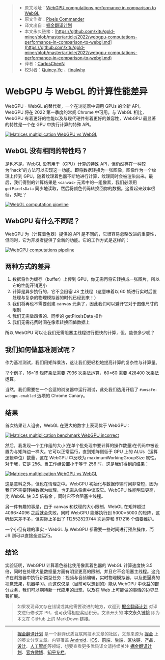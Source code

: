 > * 原文地址：[WebGPU computations performance in comparison to WebGL](https://pixelscommander.com/javascript/webgpu-computations-performance-in-comparison-to-webgl/)
> * 原文作者：[Pixels Commander](http://pixelscommander.com)
> * 译文出自：[掘金翻译计划](https://github.com/xitu/gold-miner)
> * 本文永久链接：[https://github.com/xitu/gold-miner/blob/master/article/2022/webgpu-computations-performance-in-comparison-to-webgl.md](https://github.com/xitu/gold-miner/blob/master/article/2022/webgpu-computations-performance-in-comparison-to-webgl.md)
> * 译者：[CarlosChenN](https://github.com/CarlosChenN)
> * 校对者：[Quincy-Ye](https://github.com/Quincy-Ye) 、[finalwhy](https://github.com/finalwhy)

# WebGPU 与 WebGL 的计算性能差异

WebGPU - WebGL 的替代者，一个在浏览器中调用 GPUs 的全新 API。WebGPU 将在 2022 第一季度的常规 Chrome 中可用。与 WebGL 相比，WebGPU 有着更好的性能以及与现代硬件有着更好的兼容性，WebGPU 最显著的特性是一个在 GPU 中执行计算的特殊 API。

[![Matrices multiplication WebGPU vs WebGL](http://pixelscommander.com/wp-content/uploads/2021/10/Matrices-multiplication-benchmark-1.png)](http://pixelscommander.com/wp-content/uploads/2021/10/Matrices-multiplication-benchmark-1.png)

## WebGL 没有相同的特性吗？

是也不是。WebGL 没有用于（GPU）计算的特殊 API，但仍然存在一种较为“hack”的方法可以实现这一功能。即将数据转换为一张图像，图像作为一个纹理上传到 GPU，随着纹理着色器不断地进行计算，纹理同时会被渲染出来。最后，我们得到的计算结果是 `<canvas>` 元素中的一组像素，我们必须用 `getPixelsData` 同步地读取，然后将颜色代码转换回你的数据。这看起来效率很低，对吧？

[![WebGL computation pipeline](http://pixelscommander.com/wp-content/uploads/2021/11/computation_schemas-3.png)](http://pixelscommander.com/wp-content/uploads/2021/11/computation_schemas-3.png)

## WebGPU 有什么不同呢？

WebGPU 为（计算着色器）提供的 API 是不同的，它很容易忽略改进的重要性，但同时，它为开发者提供了全新的功能。它的工作方式是这样的：

[![WebGPU computations pipeline](http://pixelscommander.com/wp-content/uploads/2021/11/computation_schemas-4.png)](http://pixelscommander.com/wp-content/uploads/2021/11/computation_schemas-4.png)

## 两种方式的差异

1. 数据将作为缓存（buffer）上传到 GPU，你无需再将它转换成一张图片，所以它的性能开销更小
2. 计算是异步执行的，它不会阻塞 JS 主线程（这意味着以 60 帧进行实时后置处理与复杂的物理模拟器的时代已经到来！）
3. 我们将再也不需要创建 canvas 元素了，因此我们可以避开它对于图像尺寸的限制
4. 我们无需做昂贵的、同步的 getPixelsData 操作
5. 我们无需花费时间在像素转换回值数据上

所以 WebGPU 可以让我们无需阻塞主线程进行更快的计算，但，能快多少呢？

## 我们如何做基准测试呢？

作为基准测试，我们用矩阵乘法，这让我们更轻松地提高计算的复杂性与计算量。

举个例子，16×16 矩阵乘法需要 7936 次乘法运算，60×60 需要 428400 次乘法运算。

当然，我们需要在一个合适的浏览器中运行测试，此处我们选用开启了 `#unsafe-webgpu-enabled` 选项的 Chrome Canary。

## 结果

首次结果让人诅丧，WebGL 在更大的数字上表现优于 WebGPU：

[![Matrices multiplication benchmark WebGPU incorrect](http://pixelscommander.com/wp-content/uploads/2021/10/Matrices-multiplication-benchmark-2.png)](http://pixelscommander.com/wp-content/uploads/2021/10/Matrices-multiplication-benchmark-2.png)

然后，我发现一个工作组的大小(在单个批处理中要计算的操作数量)在代码中被设置为与矩阵边一样大。它可以正常运行，直到矩阵侧低于 GPU 上的 ALUs（运算逻辑单位）数量，这在 WebGPU 中反映为 maximumWorkingGroupSize 属性。对于我，它是 256。当工作组设置小于等于 256 时，这是我们得到的结果：

[![Matrices multiplication WebGPU vs WebGL](http://pixelscommander.com/wp-content/uploads/2021/10/Matrices-multiplication-benchmark-1.png)](http://pixelscommander.com/wp-content/uploads/2021/10/Matrices-multiplication-benchmark-1.png)

这是意料之外，但也在情理之中。WebGPU 初始化与数据传输时间非常短，因为我们不需要转换数据为纹理，也无需从像素中读取它。WebGPU 性能明显更高，比 WebGL 快 3.5 倍有余 ，同时它不会阻塞主线程。

另一件有趣的事是，由于 canvas 和纹理的大小限制，WebGL 在矩阵超过 4096×4096 之后就会失败，同时 WebGPU 能够执行到 5000×5000 的矩阵，这听起来差不多，但实际上多出了 112552823744 次运算和 817216 个值要维护。

一个小但有趣的事实 - WebGL 与 WebGPU 都需要一些时间进行预热操作，而 JS 则可以直接全速运行。

## 结论

实验证明，WebGPU 计算着色器比使用像素着色器的 WebGL 计算速度快 3.5 倍，同时在处理大量数据量方面有明显更高的限制，并且它不会阻塞主线程。这允许在浏览器中执行新类型任务：视频与音频编辑，实时物理模拟器，以及更逼真的视觉效果，机器学习。而这仅仅是（目前可以想到的）能从 WebGPU 中获益的部分业务，我们可以期待新一代应用的出现，以及在 Web 上可能做的事情的边界显著扩展。

> 如果发现译文存在错误或其他需要改进的地方，欢迎到 [掘金翻译计划](https://github.com/xitu/gold-miner) 对译文进行修改并 PR，也可获得相应奖励积分。文章开头的 **本文永久链接** 即为本文在 GitHub 上的 MarkDown 链接。

---

> [掘金翻译计划](https://github.com/xitu/gold-miner) 是一个翻译优质互联网技术文章的社区，文章来源为 [掘金](https://juejin.im) 上的英文分享文章。内容覆盖 [Android](https://github.com/xitu/gold-miner#android)、[iOS](https://github.com/xitu/gold-miner#ios)、[前端](https://github.com/xitu/gold-miner#前端)、[后端](https://github.com/xitu/gold-miner#后端)、[区块链](https://github.com/xitu/gold-miner#区块链)、[产品](https://github.com/xitu/gold-miner#产品)、[设计](https://github.com/xitu/gold-miner#设计)、[人工智能](https://github.com/xitu/gold-miner#人工智能)等领域，想要查看更多优质译文请持续关注 [掘金翻译计划](https://github.com/xitu/gold-miner)、[官方微博](http://weibo.com/juejinfanyi)、[知乎专栏](https://zhuanlan.zhihu.com/juejinfanyi)。
